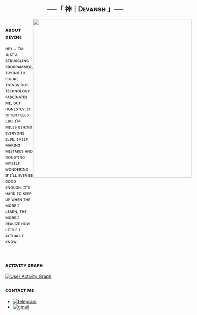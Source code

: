 <h2 align="center">
    ──「 神┊Ꭰᴇᴠᴀɴsʜ 」──
</h2>

<div style="display: flex;">
  <div style="flex: 1;">
    <h3>ᴀʙᴏᴜᴛ ᴅᴇᴠɪɴᴇ</h3>
    <p>
      ʜᴇʏ... ɪ’ᴍ ᴊᴜsᴛ ᴀ sᴛʀᴜɢɢʟɪɴɢ ᴘʀᴏɢʀᴀᴍᴍᴇʀ, ᴛʀʏɪɴɢ ᴛᴏ ғɪɢᴜʀᴇ ᴛʜɪɴɢs ᴏᴜᴛ. ᴛᴇᴄʜɴᴏʟᴏɢʏ ғᴀsᴄɪɴᴀᴛᴇs ᴍᴇ, ʙᴜᴛ ʜᴏɴᴇsᴛʟʏ, ɪᴛ ᴏғᴛᴇɴ ғᴇᴇʟs ʟɪᴋᴇ ɪ’ᴍ ᴍɪʟᴇs ʙᴇʜɪɴᴅ ᴇᴠᴇʀʏᴏɴᴇ ᴇʟsᴇ. ɪ ᴋᴇᴇᴘ ᴍᴀᴋɪɴɢ ᴍɪsᴛᴀᴋᴇs ᴀɴᴅ ᴅᴏᴜʙᴛɪɴɢ ᴍʏsᴇʟғ, ᴡᴏɴᴅᴇʀɪɴɢ ɪғ ɪ’ʟʟ ᴇᴠᴇʀ ʙᴇ ɢᴏᴏᴅ ᴇɴᴏᴜɢʜ. ɪᴛ’s ʜᴀʀᴅ ᴛᴏ ᴋᴇᴇᴘ ᴜᴘ ᴡʜᴇɴ ᴛʜᴇ ᴍᴏʀᴇ ɪ ʟᴇᴀʀɴ, ᴛʜᴇ ᴍᴏʀᴇ ɪ ʀᴇᴀʟɪᴢᴇ ʜᴏᴡ ʟɪᴛᴛʟᴇ ɪ ᴀᴄᴛᴜᴀʟʟʏ ᴋɴᴏᴡ.
    </p>
  </div>
  <div style="flex: 1;">
    <img src="https://files.catbox.moe/bgg538.jpg" width="500" alt=" ">
  </div>
</div>

<br>

### ᴀᴄᴛɪᴠɪᴛʏ ɢʀᴀᴘʜ

<a href="https://github.com/devineparadox/github-readme-activity-graph">
  <img alt="User Activity Graph" src="https://github-readme-activity-graph.vercel.app/graph/?username=devineparadox&bg_color=282828&color=ebdbb2&line=83a598&point=ffffff&hide_border=true" />
</a>



### ᴄᴏɴᴛᴀᴄᴛ ᴍᴇ

- [![telegram](https://img.shields.io/badge/DevineParadox-Telegram-blue?style=for-the-badge&logo=telegram)](https://t.me/TheHonoredSoul)
- [![gmail](https://img.shields.io/badge/devineparadox@gmail.com-Gmail-red?style=for-the-badge&logo=gmail)](mailto:devineparadoxz@gmail.com)


